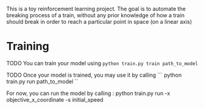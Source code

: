 This is a toy reinforcement learning project. 
The goal is to automate the breaking process of a train, without any prior knowledge of how a train should break in order to reach a particular point in space (on a linear axis)

# Training

TODO
You can train your model using
    ```
    python train.py train path_to_model
    ```

TODO
Once your model is trained, you may use it by calling
    ```
    python train.py run path_to_model
    ``
    
For now, you can run the model by calling :
    python train.py run -x objective_x_coordinate -s initial_speed